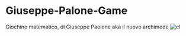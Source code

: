 # Giuseppe-Palone-Game
Giochino matematico, di Giuseppe Paolone aka il nuovo archimede
![cl](https://user-images.githubusercontent.com/64374442/134559879-f0d29876-e1a0-4b96-9d58-5610d01212ea.png)
